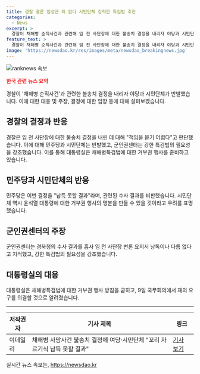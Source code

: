 ```yaml
---
title: 경찰 결론 임성근 죄 없다 시민단체 강력한 특검법 추진
categories:
  - News
excerpt: >
  경찰이 채해병 순직사건과 관련해 임 전 사단장에 대한 불송치 결정을 내리자 야당과 시민단체가 반발했다. 채해병특검법의 필요성을 강조하며 군인권센터는 강한 특검법 필요성을 주장했고, 대통령실은 거부권을 준비 중인 것으로 전해졌다. 민주당과 시민단체는 결정에 납득할 수 없다며 반발했으며, 야당의원들은 경찰의 입장을 비판하며 정부와 여당은 특검 추천에서 손을 뗘야 한다고 주장했다. 이에 대통령실은 채해병특검법에 대한 거부권 행사 방침을 굳힌 것으로 알려졌다.
feature_text: >
  경찰이 채해병 순직사건과 관련해 임 전 사단장에 대한 불송치 결정을 내리자 야당과 시민단체가 반발했다. 채해병특검법의 필요성을 강조하며 군인권센터는 강한 특검법 필요성을 주장했고, 대통령실은 거부권을 준비 중인 것으로 전해졌다. 민주당과 시민단체는 결정에 납득할 수 없다며 반발했으며, 야당의원들은 경찰의 입장을 비판하며 정부와 여당은 특검 추천에서 손을 뗘야 한다고 주장했다. 이에 대통령실은 채해병특검법에 대한 거부권 행사 방침을 굳힌 것으로 알려졌다.
image: 'https://newsdao.kr/res/images/meta/newsdao_breakingnews.jpg'
---
```


<p><img src="https://newsdao.kr/res/images/meta/newsdao_breakingnews.jpg" alt="ranknews 속보" /></p>

<p><b><span style="color: #ee2323;">한국 관련 뉴스 요약</span></b></p>

<p data-ke-size="size16">경찰이 '채해병 순직사건'과 관련한 불송치 결정을 내리자 야당과 시민단체가 반발했습니다. 이에 대한 대응 및 주장, 결정에 대한 입장 등에 대해 살펴보겠습니다.</p>

<h2 data-ke-size="size26">경찰의 결정과 반응</h2>

<p data-ke-size="size16">경찰은 임 전 사단장에 대한 불송치 결정을 내린 데 대해 "책임을 묻기 어렵다"고 판단했습니다. 이에 대해 민주당과 시민단체는 반발했고, 군인권센터는 강한 특검법의 필요성을 강조했습니다. 이를 통해 대통령실은 채해병특검법에 대한 거부권 행사를 준비하고 있습니다. </p>

<h2 data-ke-size="size26">민주당과 시민단체의 반응</h2>

<p data-ke-size="size16">민주당은 이번 결정을 "납득 못할 결과"라며, 관련된 수사 결과를 비판했습니다. 시민단체 역시 윤석열 대통령에 대한 거부권 행사의 명분을 만들 수 있을 것이라고 우려를 표명했습니다.</p>

<h2 data-ke-size="size26">군인권센터의 주장</h2>

<p data-ke-size="size16">군인권센터는 경북청의 수사 결과를 흡사 임 전 사단장 변론 요지서 낭독이나 다름 없다고 지적했고, 강한 특검법의 필요성을 강조했습니다.</p>

<h2 data-ke-size="size26">대통령실의 대응</h2>

<p data-ke-size="size16">대통령실은 채해병특검법에 대한 거부권 행사 방침을 굳히고, 9일 국무회의에서 재의 요구를 의결할 것으로 알려졌습니다.</p>

<hr/>

<table>
  <thead>
    <tr>
      <th><b>저작권자</b></th>
      <th><b>기사 제목</b></th>
      <th><b>링크</b></th>
    </tr>
  </thead>
  <tbody>
    <tr>
      <td>이데일리</td>
      <td>채해병 사망사건 불송치 결정에 여당·시민단체 "꼬리 자르기식 납득 못할 결과"</td>
      <td><a href="https://www.edaily.co.kr/news/read?newsId=01174246629167312&mediaCodeNo=257" target="_blank">기사 보기</a></td>
    </tr>
  </tbody>
</table>

<p data-ke-size="size16"></p>
실시간 뉴스 속보는, <a href="https://newsdao.kr" rel="dofollow">https://newsdao.kr</a>


